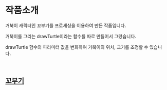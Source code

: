 <html>
<head>
</head>
<body>
<h1>작품소개</h1>
 <p>거북이 캐릭터인 꼬부기를 프로세싱을 이용하여 만든 작품입니다.</p>
 <p>거북이를 그리는 drawTurtle이라는 함수를 따로 만들어서 그렸습니다.</p>
 <p>drawTurtle 함수의 파라미터 값을 변화하여 거북이의 위치, 크기를 조정할 수 있습니다.</p> 
 <br>
 <h2><a href= "https://jmyoo55.github.io/turtle-1/" title= "꼬부기">꼬부기</a></h2>
